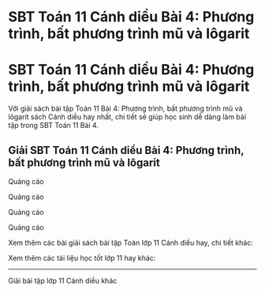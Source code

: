 # SBT Toán 11 Cánh diều Bài 4: Phương trình, bất phương trình mũ và lôgarit

# SBT Toán 11 Cánh diều Bài 4: Phương trình, bất phương trình mũ và lôgarit

Với giải sách bài tập Toán 11 Bài 4: Phương trình, bất phương trình mũ và lôgarit sách Cánh diều hay nhất, chi tiết sẽ giúp học sinh dễ dàng làm bài tập trong SBT Toán 11 Bài 4.

## Giải SBT Toán 11 Cánh diều Bài 4: Phương trình, bất phương trình mũ và lôgarit

Quảng cáo

Quảng cáo

Quảng cáo

Quảng cáo

Xem thêm các bài giải sách bài tập Toán lớp 11 Cánh diều hay, chi tiết khác:

Xem thêm các tài liệu học tốt lớp 11 hay khác:

* * *

Giải bài tập lớp 11 Cánh diều khác

